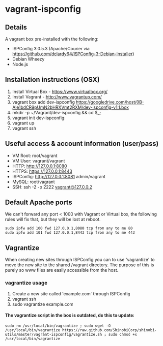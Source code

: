 # vagrant-ispconfig

## Details

A vagrant box pre-installed with the following:

- ISPConfig 3.0.5.3 (Apache/Courier via https://github.com/dclardy64/ISPConfig-3-Debian-Installer)
- Debian Wheezy
- Node.js

## Installation instructions (OSX)

1. Install Virtual Box - https://www.virtualbox.org/
2. Install Vagrant - http://www.vagrantup.com/
3. vagrant box add dev-ispconfig https://googledrive.com/host/0B-Ale1bdCR9pUmN2bHRXVmt2RXM/dev-ispconfig-v1.1.box
4. mkdir -p ~/Vagrant/dev-ispconfig && cd $_;
5. vagrant init dev-ispconfig
6. vagrant up
7. vagrant ssh

## Useful access & account information (user/pass)

- VM Root: root/vagrant
- VM User: vagrant/vagrant
- HTTP: http://127.0.0.1:8080
- HTTPS: https://127.0.0.1:8443
- ISPConfig: http://127.0.0.1:8081 admin/vagrant
- MySQL: root/vagrant
- SSH: ssh -2 -p 2222 vagrant@127.0.0.2

## Default Apache ports

We can't forward any port < 1000 with Vagrant or Virtual box, the following rules will fix that, but they will be lost at reboot.

	sudo ipfw add 100 fwd 127.0.0.1,8080 tcp from any to me 80
	sudo ipfw add 101 fwd 127.0.0.1,8443 tcp from any to me 443

## Vagrantize

When creating new sites through ISPConfig you can to use 'vagrantize' to move the new site to the shared /vagrant directory.
The purpose of this is purely so www files are easily accessible from the host.

### vagrantize usage

1. Create a new site called 'example.com' through ISPConfig
2. vagrant ssh
3. sudo vagrantize example.com

#### The vagrantize script in the box is outdated, do this to update:

	sudo rm /usr/local/bin/vagrantize ; sudo wget -O /usr/local/bin/vagrantize https://raw.github.com/ShinobiCorp/shinobi-utils/master/vagrant-ispconfig/vagrantize.sh ; sudo chmod +x /usr/local/bin/vagrantize 
